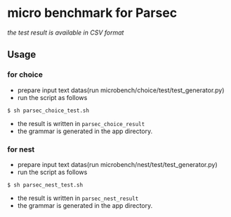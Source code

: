 # micro benchmark for Parsec
_the test result is available in CSV format_
## Usage
### for choice
* prepare input text datas(run microbench/choice/test/test_generator.py)
* run the script as follows
```
$ sh parsec_choice_test.sh
```
* the result is written in `parsec_choice_result`
* the grammar is generated in the app directory.

### for nest
* prepare input text datas(run microbench/nest/test/test_generator.py)
* run the script as follows
```
$ sh parsec_nest_test.sh
```
* the result is written in `parsec_nest_result`
* the grammar is generated in the app directory.
